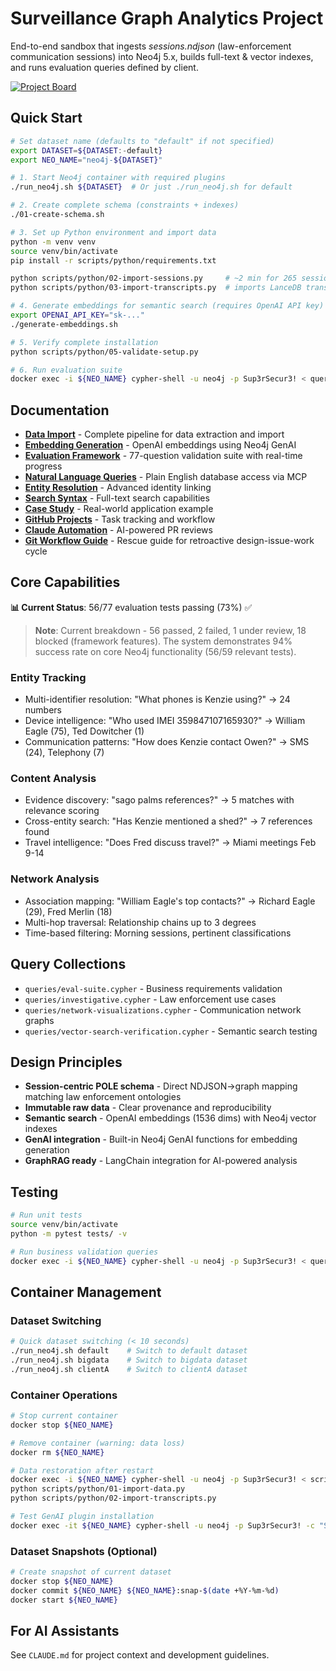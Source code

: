 # Surveillance Graph Analytics Project

End-to-end sandbox that ingests *sessions.ndjson* (law-enforcement communication sessions) into Neo4j 5.x, builds full-text & vector indexes, and runs evaluation queries defined by client.

[![Project Board](https://img.shields.io/badge/Project%20Board-Kanban-blue)](https://github.com/users/dzivkovi/projects/1)

## Quick Start

```bash
# Set dataset name (defaults to "default" if not specified)
export DATASET=${DATASET:-default}
export NEO_NAME="neo4j-${DATASET}"

# 1. Start Neo4j container with required plugins
./run_neo4j.sh ${DATASET}  # Or just ./run_neo4j.sh for default

# 2. Create complete schema (constraints + indexes)
./01-create-schema.sh

# 3. Set up Python environment and import data
python -m venv venv
source venv/bin/activate
pip install -r scripts/python/requirements.txt

python scripts/python/02-import-sessions.py     # ~2 min for 265 sessions
python scripts/python/03-import-transcripts.py  # imports LanceDB transcripts

# 4. Generate embeddings for semantic search (requires OpenAI API key)
export OPENAI_API_KEY="sk-..."
./generate-embeddings.sh

# 5. Verify complete installation
python scripts/python/05-validate-setup.py

# 6. Run evaluation suite
docker exec -i ${NEO_NAME} cypher-shell -u neo4j -p Sup3rSecur3! < queries/eval-suite.cypher
```

## Documentation

- **[Data Import](docs/import.md)** - Complete pipeline for data extraction and import
- **[Embedding Generation](docs/embedding-generation-guide.md)** - OpenAI embeddings using Neo4j GenAI
- **[Evaluation Framework](evals/README.md)** - 77-question validation suite with real-time progress
- **[Natural Language Queries](docs/mcp.md)** - Plain English database access via MCP
- **[Entity Resolution](docs/entity-resolution.md)** - Advanced identity linking
- **[Search Syntax](docs/lucene.md)** - Full-text search capabilities
- **[Case Study](docs/case-study.md)** - Real-world application example
- **[GitHub Projects](docs/kanban.md)** - Task tracking and workflow
- **[Claude Automation](docs/claude-automation.md)** - AI-powered PR reviews
- **[Git Workflow Guide](docs/git-workflow-rescue.md)** - Rescue guide for retroactive design-issue-work cycle

## Core Capabilities

**📊 Current Status**: 56/77 evaluation tests passing (73%) ✅

> **Note**: Current breakdown - 56 passed, 2 failed, 1 under review, 18 blocked (framework features). The system demonstrates 94% success rate on core Neo4j functionality (56/59 relevant tests).

### Entity Tracking
- Multi-identifier resolution: "What phones is Kenzie using?" → 24 numbers
- Device intelligence: "Who used IMEI 359847107165930?" → William Eagle (75), Ted Dowitcher (1)
- Communication patterns: "How does Kenzie contact Owen?" → SMS (24), Telephony (7)

### Content Analysis
- Evidence discovery: "sago palms references?" → 5 matches with relevance scoring
- Cross-entity search: "Has Kenzie mentioned a shed?" → 7 references found
- Travel intelligence: "Does Fred discuss travel?" → Miami meetings Feb 9-14

### Network Analysis
- Association mapping: "William Eagle's top contacts?" → Richard Eagle (29), Fred Merlin (18)
- Multi-hop traversal: Relationship chains up to 3 degrees
- Time-based filtering: Morning sessions, pertinent classifications

## Query Collections

- `queries/eval-suite.cypher` - Business requirements validation
- `queries/investigative.cypher` - Law enforcement use cases  
- `queries/network-visualizations.cypher` - Communication network graphs
- `queries/vector-search-verification.cypher` - Semantic search testing

## Design Principles

- **Session-centric POLE schema** - Direct NDJSON→graph mapping matching law enforcement ontologies
- **Immutable raw data** - Clear provenance and reproducibility
- **Semantic search** - OpenAI embeddings (1536 dims) with Neo4j vector indexes
- **GenAI integration** - Built-in Neo4j GenAI functions for embedding generation
- **GraphRAG ready** - LangChain integration for AI-powered analysis

## Testing

```bash
# Run unit tests
source venv/bin/activate
python -m pytest tests/ -v

# Run business validation queries  
docker exec -i ${NEO_NAME} cypher-shell -u neo4j -p Sup3rSecur3! < queries/eval-suite.cypher
```

## Container Management

### Dataset Switching
```bash
# Quick dataset switching (< 10 seconds)
./run_neo4j.sh default    # Switch to default dataset
./run_neo4j.sh bigdata    # Switch to bigdata dataset
./run_neo4j.sh clientA    # Switch to clientA dataset
```

### Container Operations
```bash
# Stop current container
docker stop ${NEO_NAME}

# Remove container (warning: data loss)
docker rm ${NEO_NAME}

# Data restoration after restart
docker exec -i ${NEO_NAME} cypher-shell -u neo4j -p Sup3rSecur3! < scripts/cypher/01-schema.cypher
python scripts/python/01-import-data.py
python scripts/python/02-import-transcripts.py

# Test GenAI plugin installation
docker exec -it ${NEO_NAME} cypher-shell -u neo4j -p Sup3rSecur3! -c "SHOW FUNCTIONS YIELD name WHERE name CONTAINS 'genai' RETURN name"
```

### Dataset Snapshots (Optional)
```bash
# Create snapshot of current dataset
docker stop ${NEO_NAME}
docker commit ${NEO_NAME} ${NEO_NAME}:snap-$(date +%Y-%m-%d)
docker start ${NEO_NAME}
```

## For AI Assistants

See `CLAUDE.md` for project context and development guidelines.